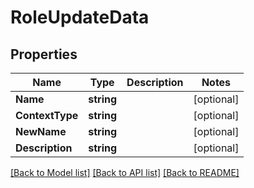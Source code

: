 # RoleUpdateData

## Properties
Name | Type | Description | Notes
------------ | ------------- | ------------- | -------------
**Name** | **string** |  | [optional] 
**ContextType** | **string** |  | [optional] 
**NewName** | **string** |  | [optional] 
**Description** | **string** |  | [optional] 

[[Back to Model list]](../README.md#documentation-for-models) [[Back to API list]](../README.md#documentation-for-api-endpoints) [[Back to README]](../README.md)



